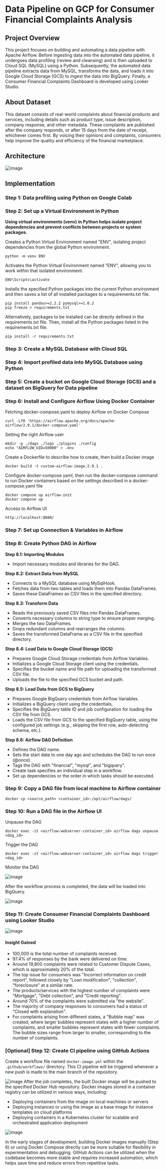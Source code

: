 # Data Pipeline on GCP for Consumer Financial Complaints Analysis
## Project Overview
This project focuses on building and automating a data pipeline with Apache Airflow. Before ingesting data into the automated data pipeline, it undergoes data profiling (review and cleansing) and is then uploaded to Cloud SQL (MySQL) using a Python. Subsequently, the automated data pipeline extracts data from MySQL, transforms the data, and loads it into Google Cloud Storage (GCS) to ingest the data into BigQuery. Finally, a Consumer Financial Complaints Dashboard is developed using Looker Studio.
## About Dataset
This dataset consists of real-world complaints about financial products and services, including details such as product type, issue description, company response, and other metadata. These complaints are published after the company responds, or after 15 days from the date of receipt, whichever comes first. By voicing their opinions and complaints, consumers help improve the quality and efficiency of the financial marketplace.
## Architecture
![image](https://github.com/getnkit/Data-Pipeline-on-GCP-for-Consumer-Financial-Complaints-Analysis/blob/dc1de1502b228873f33218c5365b7ad8f5176fe4/images/Data%20Architecture.png)
## Implementation
### Step 1: Data profiling using Python on Google Colab
### Step 2: Set up a Virtual Environment in Python
**Using virtual environments (venv) in Python helps isolate project dependencies and prevent conflicts between projects or system packages.**

Creates a Python Virtual Environment named "ENV", isolating project dependencies from the global Python environment.
```
python -m venv ENV
```
Activates the Python Virtual Environment named "ENV", allowing you to work within that isolated environment.
```
ENV\Scripts\activate
```
Installs the specified Python packages into the current Python environment and then saves a list of all installed packages to a requirements.txt file.
```
pip install pandas>=2.2.2 pymysql>=1.0.2
pip freeze > requirements.txt
```
Alternatively, packages to be installed can be directly defined in the requirements.txt file. Then, install all the Python packages listed in the requirements.txt file.
```
pip install -r requirements.txt
```
### Step 3: Create a MySQL Database with Cloud SQL
### Step 4: Import profiled data into MySQL Database using Python
### Step 5: Create a bucket on Google Cloud Storage (GCS) and a dataset on BigQuery for Data pipeline
### Step 6: Install and Configure Airflow Using Docker Container
Fetching docker-compose.yaml to deploy Airflow on Docker Compose
```
curl -LfO 'https://airflow.apache.org/docs/apache-airflow/2.9.1/docker-compose.yaml'
```
Setting the right Airflow user
```
mkdir -p ./dags ./logs ./plugins ./config
echo "AIRFLOW_UID=50000" > .env
```
Create a Dockerfile to describe how to create, then build a Docker image
```
docker build -t custom-airflow-image:2.9.1 .
```
Configure docker-compose yaml, then run the docker-compose command to run Docker containers based on the settings described in a docker-compose.yaml file

```
docker compose up airflow-init
docker compose up
```
Access to Airflow UI
```
http://localhost:8080/
```
### Step 7: Set up Connection & Variables in Airflow
### Step 8: Create Python DAG in Airflow
**Step 8.1: Importing Modules**
- Import necessary modules and libraries for the DAG.

**Step 8.2: Extract Data from MySQL**
- Connects to a MySQL database using MySqlHook.
- Fetches data from two tables and loads them into Pandas DataFrames.
- Saves these DataFrames as CSV files in the specified directory.

**Step 8.3: Transform Data**
- Reads the previously saved CSV files into Pandas DataFrames.
- Converts necessary columns to string type to ensure proper merging.
- Merges the two DataFrames.
- Drops redundant columns and rearranges the columns.
- Saves the transformed DataFrame as a CSV file in the specified directory.

**Step 8.4: Load Data to Google Cloud Storage (GCS)**
- Prepares Google Cloud Storage credentials from Airflow Variables.
- Initializes a Google Cloud Storage client using the credentials.
- Specifies the bucket name and file path for uploading the transformed CSV file.
- Uploads the file to the specified GCS bucket and path.

**Step 8.5: Load Data from GCS to BigQuery**
- Prepares Google BigQuery credentials from Airflow Variables.
- Initializes a BigQuery client using the credentials.
- Specifies the BigQuery table ID and job configuration for loading the CSV file from GCS.
- Loads the CSV file from GCS to the specified BigQuery table, using the configured job settings (e.g., skipping the first row, auto-detecting schema, etc.).

**Step 8.6: Airflow DAG Definition**
- Defines the DAG name.
- Sets the start date to one day ago and schedules the DAG to run once (@once).
- Tags the DAG with "financial", "mysql", and "bigquery".
- Create task specifies an individual step in a workflow.
- Set up dependencies or the order in which tasks should be executed.

### Step 9: Copy a DAG file from local machine to Airflow container
```
docker cp <source_path> <container_id>:/opt/airflow/dags/
```
### Step 10: Run a DAG file in the Airflow UI
Unpause the DAG
```
docker exec -it <airflow-webserver-container_id> airflow dags unpause <dag_id>
```
Trigger the DAG
```
docker exec -it <airflow-webserver-container_id> airflow dags trigger <dag_id>
```
Monitor the DAG

![image](https://github.com/getnkit/Data-Pipeline-on-GCP-for-Consumer-Financial-Complaints-Analysis/blob/cb910a1e2309041b475ead4b1249a2b316f8f907/images/Data%20Pipeline%20with%20Airflow.png)

After the workflow process is completed, the data will be loaded into BigQuery.

![image](https://github.com/getnkit/Data-Pipeline-on-GCP-for-Consumer-Financial-Complaints-Analysis/blob/6f431fbf35a3fe1eb3c7136b952e14f11a8c3baf/images/Loaded%20data%20into%20BigQuery.png)
### Step 11: Create Consumer Financial Complaints Dashboard using Looker Studio
![image](https://github.com/getnkit/Automated-ETL-Pipeline-for-Consumer-Financial-Complaints-Analysis/blob/761e209eb5ff580afadef3da504393fcd835949a/images/Consumer%20Financial%20Complaints%20Dashboard.jpg)
#### Insight Gained
- 100,000 is the total number of complaints received.
- 97.4% of responses by the bank were delivered on time.
- Around 19,800 complaints were related to Customer Dispute Cases, which is approximately 20% of the total.
- The top issue for consumers was "Incorrect information on credit report", followed closely by "Loan modification", "collection", "foreclosure" at a similar rate.
- The products/services with the highest number of complaints were "Mortgage", "Debt collection", and "Credit reporting".
- Around 70% of the complaints were submitted via "the website".
- The majority of company responses to consumers had a status of "Closed with explanation".
- For complaints arising from different states, a "Bubble map" was created, where larger bubbles represent states with a higher number of complaints, and smaller bubbles represent states with fewer complaints. The bubble sizes range from larger to smaller, corresponding to the number of complaints.
### [Optional] Step 12: Create CI pipeline using GitHub Actions
Create a workflow file named ```docker-image.yml``` within the ```.github/workflows/``` directory. This CI pipeline will be triggered whenever a new push is made to the main branch of the repository.

![image](https://github.com/getnkit/Data-Pipeline-on-GCP-for-Consumer-Financial-Complaints-Analysis/blob/dbe40347512a2795980c0c70ea6bcc1d1f3bbac7/images/CI%20Pipeline.jpg)
After the job completes, the built Docker image will be pushed to the specified Docker Hub repository.
Docker images stored in a container registry can be utilized in various ways, including:
- Deploying containers from the image on local machines or servers
- Deploying instances or using the image as a base image for instance templates on cloud platforms
- Deploying containers in a Kubernetes cluster for scalable and orchestrated application deployment

![image](https://github.com/getnkit/Data-Pipeline-on-GCP-for-Consumer-Financial-Complaints-Analysis/blob/862a7781a36225ff3752996057414c1224f2a729/images/Docker%20Hub%20repository.jpg)

In the early stages of development, building Docker images manually (Step 6) or using Docker Compose directly can be more suitable for flexibility in experimentation and debugging. GitHub Actions can be utilized when the codebase becomes more stable and requires increased automation, which helps save time and reduce errors from repetitive tasks.

